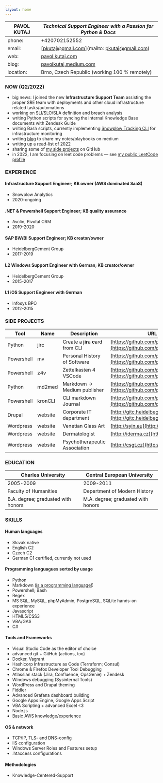 ```yaml
---
layout: home
---
```


**PAVOL KUTAJ** | _Technical Support Engineer with a Passion for Python & Docs_
----------------|--------------------------------------------------------------
phone:          | +420702152552
email:          | [pkutaj@gmail.com](mailto: pkutaj@gmail.com)
web:            | [pavol.kutaj.com](https://pavol.kutaj.com)
blog:           | [pavolkutaj.medium.com](http://pavolkutaj.medium.com)
location:       | Brno, Czech Republic (working 100 % remotely)

### NOW (Q2/2022)
* big news: I joined the new **Infrastructure Support Team** assisting the proper SRE team with deployments and other cloud infrastructure related tasks/automations
* working on SLI/SLO/SLA definition and breach analysis
* writing Python scripts for syncing the internal Knowledge Base documents with Zendesk Guide 
* writing Bash scripts, currently implementing [Snowplow Tracking CLI](https://docs.snowplowanalytics.com/docs/collecting-data/collecting-from-own-applications/snowplow-tracking-cli/) for infrastructure monitoring
* writing [blog](https://pavolkutaj.medium.com/) to share my notes/playbooks on medium
* writing up a [read-list of 2022](https://pavol.kutaj.com/playlist.html)
* sharing some of [my side projects](#2-side-projects) on GitHub
* in 2022, I am focusing on leet code problems — see [my public LeetCode profile](https://leetcode.com/pkutaj/)

### EXPERIENCE
#### Infrastructure Support Engineer; KB owner (AWS dominated SaaS)
* Snowplow Analytics
* 2020-ongoing

#### .NET & Powershell Support Engineer; KB quality assurance
* Avolin, Pivotal CRM
* 2019-2020
 
#### SAP BW/BI Support Engineer; KB creator/owner
* HeidelbergCement Group
* 2017-2019
  
#### L2 Windows Support Engineer with German; KB creator/owner 
* HeidelbergCement Group
* 2015-2017
  
#### L1 iOS Support Engineer with German
* Infosys BPO
* 2012-2015

### SIDE PROJECTS

Tool       | Name    | Description                         | URL
-----------|---------|-------------------------------------|-----------------------------------------------------------------------
Python     | jirc    | Create a **jir**a **c**ard from CLI | [https://github.com/pkutaj/jirc](https://github.com/pkutaj/jirc)
Powershell | mv      | Personal History of Software        | [https://github.com/pkutaj/mv](https://github.com/pkutaj/mv)
Powershell | z4v     | Zettelkasten 4 VSCode               | [https://github.com/pkutaj/z4v](https://github.com/pkutaj/z4v)
Python     | md2med  | Markdown → Medium publisher         | [https://github.com/pkutaj/md2med](https://github.com/pkutaj/md2med)
Powershell | kronCLI | CLI markdown Journal                | [https://github.com/pkutaj/kronCLI](https://github.com/pkutaj/kronCLI)
Drupal     | website | Corporate IT department             | [http://gitc.heidelbegcement.com](http://gitc.heidelbegcement.com)
Wordpress  | website | Venetian Glass Art                  | [http://syin.eu](http://syin.eu)
Wordpress  | website | Dermatologist                       | [http://iderma.cz](http://iderma.cz)
Wordpress  | website | Psychotherapeutic Association       | [http://csgt.cz](http://csgt.cz)

### EDUCATION 

Charles University                 | Central European University
-----------------------------------|-----------------------------------
2005-2009                          | 2009-2011
Faculty of Humanities              | Department of Modern History
B.A. degree; graduated with honors | M.A. degree; graduated with honors
 
### SKILLS
#### Human languages
* Slovak native 
* English C2
* Czech C2
* German C1 certified, currently not used
 
#### Programming languagues sorted by usage
* Python
* Markdown ([is a programming language!](https://dev.to/dendron/vscode-markdown-edition-e73))
* Powershell; Bash
* Regex 
* MS SQL, MySQL, phpMyAdmin, PostgreSQL, SQLite hands-on experience
* Javascript 
* HTML5/CSS3 
* VBA/GAS 
* C# 
 
#### Tools and Frameworks
* Visual Studio Code as the editor of choice
* advanced git + GitHub (actions, too)
* Docker, Vagrant 
* Hashicorp Infrastructure as Code (Terraform; Consul)
* Chrome & Firefox Developer Tool Debugging
* Atlassian stack (Jira, Confluence, OpsGenie) + Zendesk
* Windows debugging (Sysinternal Tools)
* WordPress and Drupal theming
* Fiddler
* Advanced Grafana dashboard building
* Google Apps Engine, Google Apps Script
* VBA Scripting + advanced Excel <3
* Node.js
* Basic AWS knowledge/experience
 
#### OS & network
* TCP/IP, TLS- and DNS-config
* IIS configuration
* Windows Server Roles and Features setup
* .htaccess configurations
 
#### Methodologies
* Knowledge-Centered-Support